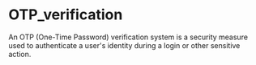 # OTP_verification
An OTP (One-Time Password) verification system is a security measure used to authenticate a user's identity during a login or other sensitive action. 
